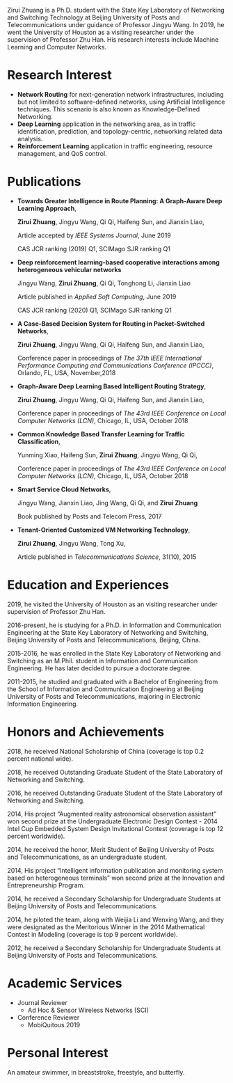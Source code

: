 ---
---
Zirui Zhuang is a Ph.D. student with the State Key Laboratory of Networking and Switching Technology at Beijing University of Posts and Telecommunications under guidance of Professor Jingyu Wang. In 2019, he went the University of Houston as a visiting researcher under the supervision of Professor Zhu Han. His research interests include Machine Learning and Computer Networks. 

# Research Interest
* **Network Routing** for next-generation network infrastructures, including but not limited to software-defined networks, using Artificial Intelligence techniques. This scenario is also known as Knowledge-Defined Networking.
* **Deep Learning** application in the networking area, as in traffic identification, prediction, and topology-centric, networking related data analysis.
* **Reinforcement Learning** application in traffic engineering, resource management, and QoS control.



# Publications

* **Towards Greater Intelligence in Route Planning: A Graph-Aware Deep Learning Approach**,

  **Zirui Zhuang**, Jingyu Wang, Qi Qi, Haifeng Sun, and Jianxin Liao, 

  Article accepted by *IEEE Systems Journal*, June 2019

  CAS JCR ranking (2019) Q1, SCIMago SJR ranking Q1

* **Deep reinforcement learning-based cooperative interactions among heterogeneous vehicular networks**
  
  Jingyu Wang, **Zirui Zhuang**, Qi Qi, Tonghong Li, Jianxin Liao

  Article published in *Applied Soft Computing*, June 2019

  CAS JCR ranking (2020) Q1, SCIMago SJR ranking Q1

* **A Case-Based Decision System for Routing in Packet-Switched Networks**, 

  **Zirui Zhuang**, Jingyu Wang, Qi Qi, Haifeng Sun, and Jianxin Liao, 

  Conference paper in proceedings of *The 37th IEEE International Performance Computing and Communications Conference (IPCCC)*, Orlando, FL, USA, November,2018

* **Graph-Aware Deep Learning Based Intelligent Routing Strategy**, 

  **Zirui Zhuang**, Jingyu Wang, Qi Qi, Haifeng Sun, and Jianxin Liao, 

  Conference paper in proceedings of *The 43rd IEEE Conference on Local Computer Networks (LCN)*, Chicago, IL, USA, October 2018

* **Common Knowledge Based Transfer Learning for Traffic Classification**, 

  Yunming Xiao, Haifeng Sun, **Zirui Zhuang**, Jingyu Wang, Qi Qi, 

  Conference paper in proceedings of *The 43rd IEEE Conference on Local Computer Networks (LCN)*, Chicago, IL, USA, October 2018

* **Smart Service Cloud Networks**,

  Jingyu Wang, Jianxin Liao, Jing Wang, Qi Qi, and **Zirui Zhuang**

  Book published by Posts and Telecom Press, 2017


* **Tenant-Oriented Customized VM Networking Technology**, 

  **Zirui Zhuang**, Jingyu Wang, Tong Xu, 

  Article published in *Telecommunications Science*, 31(10), 2015

# Education and Experiences 

2019, he visited the University of Houston as an visiting researcher under supervision of Professor Zhu Han.

2016-present, he is studying for a Ph.D. in Information and Communication Engineering at the State Key Laboratory of Networking and Switching, Beijing University of Posts and Telecommunications, Beijing, China.

2015-2016, he was enrolled in the State Key Laboratory of Networking and Switching as an M.Phil. student in Information and Communication Engineering. He has later decided to pursue a doctorate degree.

2011-2015, he studied and graduated with a Bachelor of Engineering from the School of Information and Communication Engineering at Beijing University of Posts and Telecommunications, majoring in Electronic Information Engineering.

# Honors and Achievements

2018, he received National Scholarship of China (coverage is top 0.2 percent national wide).

2018, he received Outstanding Graduate Student of the State Laboratory of Networking and Switching.

2016, he received Outstanding Graduate Student of the State Laboratory of Networking and Switching.

2014, His project “Augmented reality astronomical observation assistant” won second prize at the Undergraduate Electronic Design Contest - 2014 Intel Cup Embedded System Design Invitational Contest (coverage is top 12 percent worldwide).

2014, he received the honor, Merit Student of Beijing University of Posts and Telecommunications, as an undergraduate student.

2014, His project “Intelligent information publication and monitoring system based on heterogeneous terminals” won second prize at the Innovation and Entrepreneurship Program.

2014, he received a Secondary Scholarship for Undergraduate Students at Beijing University of Posts and Telecommunications.

2014, he piloted the team, along with Weijia Li and Wenxing Wang, and they were designated as the Meritorious Winner in the 2014 Mathematical Contest in Modeling (coverage is top 9 percent worldwide).

2012, he received a Secondary Scholarship for Undergraduate Students at Beijing University of Posts and Telecommunications.

# Academic Services
- Journal Reviewer
  - Ad Hoc & Sensor Wireless Networks (SCI)
- Conference Reviewer
  - MobiQuitous 2019

# Personal Interest
An amateur swimmer, in breaststroke, freestyle, and butterfly.

